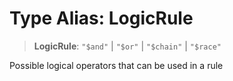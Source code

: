 # Type Alias: LogicRule

> **LogicRule**: `"$and"` \| `"$or"` \| `"$chain"` \| `"$race"`

Possible logical operators that can be used in a rule
